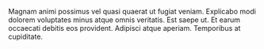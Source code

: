 Magnam animi possimus vel quasi quaerat ut fugiat veniam. Explicabo modi dolorem voluptates minus atque omnis veritatis. Est saepe ut. Et earum occaecati debitis eos provident. Adipisci atque aperiam. Temporibus at cupiditate.